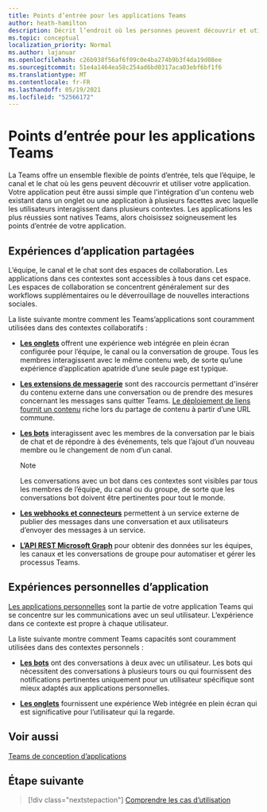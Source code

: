 ```yaml
---
title: Points d’entrée pour les applications Teams
author: heath-hamilton
description: Décrit l’endroit où les personnes peuvent découvrir et utiliser votre application dans Teams.
ms.topic: conceptual
localization_priority: Normal
ms.author: lajanuar
ms.openlocfilehash: c26b938f56af6f09c0e4ba274b9b3f4da19d08ee
ms.sourcegitcommit: 51e4a1464ea58c254ad6bd0317aca03ebf6bf1f6
ms.translationtype: MT
ms.contentlocale: fr-FR
ms.lasthandoff: 05/19/2021
ms.locfileid: "52566172"
---
```

# <a name="entry-points-for-teams-apps"></a>Points d’entrée pour les applications Teams

La Teams offre un ensemble flexible de points d’entrée, tels que l’équipe, le canal et le chat où les gens peuvent découvrir et utiliser votre application. Votre application peut être aussi simple que l'intégration d'un contenu web existant dans un onglet ou une application à plusieurs facettes avec laquelle les utilisateurs interagissent dans plusieurs contextes.
Les applications les plus réussies sont natives Teams, alors choisissez soigneusement les points d’entrée de votre application.

## <a name="shared-app-experiences"></a>Expériences d’application partagées

L’équipe, le canal et le chat sont des espaces de collaboration. Les applications dans ces contextes sont accessibles à tous dans cet espace. Les espaces de collaboration se concentrent généralement sur des workflows supplémentaires ou le déverrouillage de nouvelles interactions sociales.

La liste suivante montre comment les Teams’applications sont couramment utilisées dans des contextes collaboratifs :

* [**Les onglets**](~/tabs/what-are-tabs.md) offrent une expérience web intégrée en plein écran configurée pour l’équipe, le canal ou la conversation de groupe. Tous les membres interagissent avec le même contenu web, de sorte qu’une expérience d’application apatride d’une seule page est typique.

* [**Les extensions de messagerie**](~/messaging-extensions/what-are-messaging-extensions.md) sont des raccourcis permettant d'insérer du contenu externe dans une conversation ou de prendre des mesures concernant les messages sans quitter Teams. [Le déploiement de liens fournit un contenu](~/messaging-extensions/how-to/link-unfurling.md) riche lors du partage de contenu à partir d’une URL commune.

* [**Les bots**](~/bots/what-are-bots.md) interagissent avec les membres de la conversation par le biais de chat et de répondre à des événements, tels que l’ajout d’un nouveau membre ou le changement de nom d’un canal. 
   > [!NOTE]
   > Les conversations avec un bot dans ces contextes sont visibles par tous les membres de l’équipe, du canal ou du groupe, de sorte que les conversations bot doivent être pertinentes pour tout le monde.

* [**Les webhooks et connecteurs**](~/webhooks-and-connectors/what-are-webhooks-and-connectors.md) permettent à un service externe de publier des messages dans une conversation et aux utilisateurs d’envoyer des messages à un service.

* [**L’API REST Microsoft Graph**](/graph/teams-concept-overview) pour obtenir des données sur les équipes, les canaux et les conversations de groupe pour automatiser et gérer les processus Teams.

## <a name="personal-app-experiences"></a>Expériences personnelles d’application

[Les applications personnelles](../concepts/design/personal-apps.md) sont la partie de votre application Teams qui se concentre sur les communications avec un seul utilisateur. L’expérience dans ce contexte est propre à chaque utilisateur.

La liste suivante montre comment Teams capacités sont couramment utilisées dans des contextes personnels :

* [**Les bots**](~/bots/what-are-bots.md) ont des conversations à deux avec un utilisateur. Les bots qui nécessitent des conversations à plusieurs tours ou qui fournissent des notifications pertinentes uniquement pour un utilisateur spécifique sont mieux adaptés aux applications personnelles.

* [**Les onglets**](~/tabs/what-are-tabs.md) fournissent une expérience Web intégrée en plein écran qui est significative pour l’utilisateur qui la regarde.

## <a name="see-also"></a>Voir aussi

[Teams de conception d’applications](../concepts/design/design-teams-app-overview.md)

## <a name="next-step"></a>Étape suivante

> [!div class="nextstepaction"]
> [Comprendre les cas d’utilisation](../concepts/design/understand-use-cases.md)

